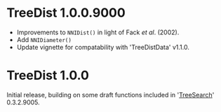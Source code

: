 # TreeDist 1.0.0.9000

- Improvements to `NNIDist()` in light of Fack _et al_. (2002).
- Add `NNIDiameter()`
- Update vignette for compatability with 'TreeDistData' v1.1.0.

# TreeDist 1.0.0

Initial release, building on some draft functions included in 
'[TreeSearch](https://ms609.github.io/TreeSearch)' 0.3.2.9005.